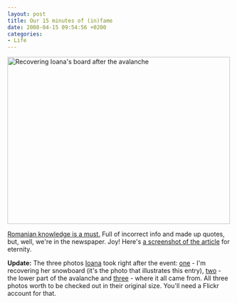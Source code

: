 ```yaml
---
layout: post
title: Our 15 minutes of (in)fame
date: 2008-04-15 09:54:56 +0200
categories:
- Life
---
```

<a href="http://www.jurnalul.ro/articole/122421/%CEn-aceeasi-zi-am-scapat-de-doua-ori-de-moarte"><img alt="Recovering Ioana's board after the avalanche" src="https://content.rusiczki.net/blogpics/our_15_minutes_of_infame.jpg" width="500" height="375" border="0" class="image"/></a>

<a href="http://www.jurnalul.ro/articole/122421/%CEn-aceeasi-zi-am-scapat-de-doua-ori-de-moarte">Romanian knowledge is a must.</a> Full of incorrect info and made up quotes, but, well, we're in the newspaper. Joy! Here's <a href="https://content.rusiczki.net/blogpics/our_15_minutes_of_infame_screenshot.png">a screenshot of the article</a> for eternity.

<strong>Update:</strong> The three photos <a href="http://www.flickr.com/photos/ioana/">Ioana</a> took right after the event: <a href="http://www.flickr.com/photos/ioana/2414483102/">one</a> - I'm recovering her snowboard (it's the photo that illustrates this entry), <a href="http://www.flickr.com/photos/ioana/2413659357/">two</a> - the lower part of the avalanche and <a href="http://www.flickr.com/photos/ioana/2413660949/">three</a> - where it all came from. All three photos worth to be checked out in their original size. You'll need a Flickr account for that.
